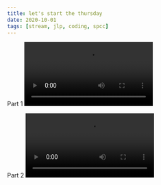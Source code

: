 ```yaml
---
title: let's start the thursday
date: 2020-10-01
tags: [stream, jlp, coding, spcc]
---
```

Part 1
<video class="js-player" playsinline controls data-poster="https://archive.org/download/shalit_archive/shalit_archive.thumbs/let%27s%20start%20the%20thursday-ig6SVLKGR_002412.jpg">
  <source src="https://archive.org/download/shalit_archive/let%27s%20start%20the%20thursday-ig6SVLKGR.mp4" type="video/mp4" size="1080"/>
  <source src="https://archive.org/download/shalit_archive/Shalit/360P/let%27s%20start%20the%20thursday-ig6SVLKGR.mp4" type="video/mp4" size="360"/>
</video>

Part 2
<video class="js-player" playsinline controls data-poster="https://archive.org/download/shalit_archive/shalit_archive.thumbs/let%27s%20start%20the%20thursday%20%28post-stream%20crash%29-fsRTaLKMg_000001.jpg">
  <source src="https://archive.org/download/shalit_archive/let%27s%20start%20the%20thursday%20%28post-stream%20crash%29-fsRTaLKMg.mp4" type="video/mp4" size="1080"/>
  <source src="https://archive.org/download/shalit_archive/Shalit/360P/let%27s%20start%20the%20thursday%20%28post-stream%20crash%29-fsRTaLKMg.mp4" type="video/mp4" size="360"/>
</video>
